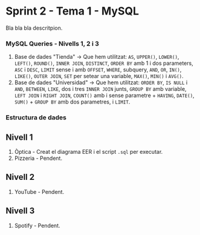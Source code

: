 # Sprint 2 - Tema 1 - MySQL
Bla bla bla descritpion.

### MySQL Queries - Nivells 1, 2 i 3
1) Base de dades "Tienda" -> Que hem utilitzat: `AS`, `UPPER()`, `LOWER()`, `LEFT()`, `ROUND()`, `INNER JOIN`, `DISTINCT`, `ORDER BY` amb 1 i dos parameters, `ASC` i `DESC`, `LIMIT` sense i amb `OFFSET`, `WHERE`, subquery, `AND`, `OR`, `IN()`, `LIKE()`, `OUTER JOIN`, `SET` per setear una variable, `MAX()`, `MIN()` i `AVG()`.   
2) Base de dades "Universidad" -> Que hem utilitzat: `ORDER BY`, `IS NULL` i `AND`, `BETWEEN`, `LIKE`, dos i tres `INNER JOIN` junts, `GROUP BY` amb variable, `LEFT JOIN` i `RIGHT JOIN`, `COUNT()` amb i sense parametre + `HAVING`, `DATE()`, `SUM()` + `GROUP BY` amb dos parametres, i `LIMIT`. 

### Estructura de dades
## Nivell 1
1) Òptica - Creat el diagrama EER i el script `.sql` per executar.
2) Pizzeria - Pendent.

## Nivell 2
1) YouTube - Pendent.

## Nivell 3
1) Spotify - Pendent.
